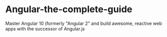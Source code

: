# Angular-the-complete-guide
Master Angular 10 (formerly "Angular 2" and build awesome, reactive web apps with the successor of Angular.js
